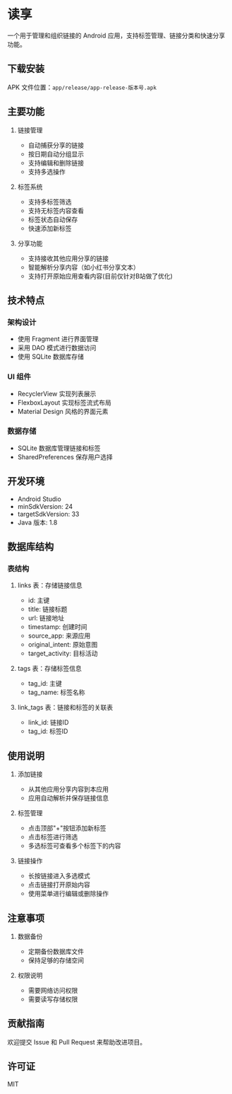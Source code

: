 # 读享

一个用于管理和组织链接的 Android 应用，支持标签管理、链接分类和快速分享功能。

## 下载安装

APK 文件位置：`app/release/app-release-版本号.apk`

## 主要功能

1. 链接管理

   - 自动捕获分享的链接
   - 按日期自动分组显示
   - 支持编辑和删除链接
   - 支持多选操作
2. 标签系统

   - 支持多标签筛选
   - 支持无标签内容查看
   - 标签状态自动保存
   - 快速添加新标签
3. 分享功能

   - 支持接收其他应用分享的链接
   - 智能解析分享内容（如小红书分享文本）
   - 支持打开原始应用查看内容(目前仅针对B站做了优化)

## 技术特点

### 架构设计

- 使用 Fragment 进行界面管理
- 采用 DAO 模式进行数据访问
- 使用 SQLite 数据库存储

### UI 组件

- RecyclerView 实现列表展示
- FlexboxLayout 实现标签流式布局
- Material Design 风格的界面元素

### 数据存储

- SQLite 数据库管理链接和标签
- SharedPreferences 保存用户选择

## 开发环境

- Android Studio
- minSdkVersion: 24
- targetSdkVersion: 33
- Java 版本: 1.8

## 数据库结构

### 表结构

1. links 表：存储链接信息

   - id: 主键
   - title: 链接标题
   - url: 链接地址
   - timestamp: 创建时间
   - source_app: 来源应用
   - original_intent: 原始意图
   - target_activity: 目标活动
2. tags 表：存储标签信息

   - tag_id: 主键
   - tag_name: 标签名称
3. link_tags 表：链接和标签的关联表

   - link_id: 链接ID
   - tag_id: 标签ID

## 使用说明

1. 添加链接

   - 从其他应用分享内容到本应用
   - 应用自动解析并保存链接信息
2. 标签管理

   - 点击顶部"+"按钮添加新标签
   - 点击标签进行筛选
   - 多选标签可查看多个标签下的内容
3. 链接操作

   - 长按链接进入多选模式
   - 点击链接打开原始内容
   - 使用菜单进行编辑或删除操作

## 注意事项

1. 数据备份

   - 定期备份数据库文件
   - 保持足够的存储空间
2. 权限说明

   - 需要网络访问权限
   - 需要读写存储权限

## 贡献指南

欢迎提交 Issue 和 Pull Request 来帮助改进项目。

## 许可证

MIT
